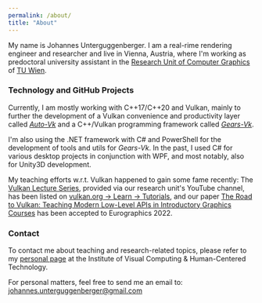 ```yaml
---
permalink: /about/
title: "About"
---
```


My name is Johannes Unterguggenberger. I am a real-rime rendering engineer and researcher and live in Vienna, Austria, where I'm working as predoctoral university assistant in the [Research Unit of Computer Graphics](https://www.cg.tuwien.ac.at) of [TU Wien](https://www.tuwien.at). 

### Technology and GitHub Projects

Currently, I am mostly working with C++17/C++20 and Vulkan, mainly to further the development of a Vulkan convenience and productivity layer called [_Auto-Vk_](https://github.com/cg-tuwien/Auto-Vk) and a C++/Vulkan programming framework called [_Gears-Vk_](https://github.com/cg-tuwien/Gears-Vk).

I'm also using the .NET framework with C# and PowerShell for the development of tools and utils for _Gears-Vk_. In the past, I used C# for various desktop projects in conjunction with WPF, and most notably, also for Unity3D development.

My teaching efforts w.r.t. Vulkan happened to gain some fame recently: The [Vulkan Lecture Series](https://www.youtube.com/playlist?list=PLmIqTlJ6KsE1Jx5HV4sd2jOe3V1KMHHgn), provided via our research unit's YouTube channel, has been listed on [vulkan.org -> Learn -> Tutorials](https://www.vulkan.org/learn#vulkan-tutorials), and our paper [The Road to Vulkan: Teaching Modern Low-Level APIs in Introductory Graphics Courses](https://www.youtube.com/watch?v=ZG0ct4V6c0k) has been accepted to Eurographics 2022.

### Contact

To contact me about teaching and research-related topics, please refer to my [personal page](https://www.cg.tuwien.ac.at/staff/JohannesUnterguggenberger-0) at the Institute of Visual Computing & Human-Centered Technology.

For personal matters, feel free to send me an email to: [johannes.unterguggenberger@gmail.com](mailto:johannes.unterguggenberger@gmail.com)

